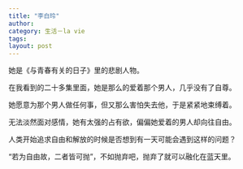 ```yaml
---
title: "李白玲"
author:
category: 生活－la vie
tags: 
layout: post
---
```

她是《与青春有关的日子》里的悲剧人物。

在我看到的二十多集里面，她是那么的爱着那个男人，几乎没有了自尊。

她愿意为那个男人做任何事，但又那么害怕失去他，于是紧紧地束缚着。

无法淡然面对感情，她有太强的占有欲，偏偏她爱着的男人却向往自由。

人类开始追求自由和解放的时候是否想到有一天可能会遇到这样的问题？

“若为自由故，二者皆可抛”，不如抛弃吧，抛弃了就可以融化在蓝天里。

